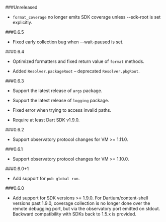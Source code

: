 ###Unreleased

 * `format_coverage` no longer emits SDK coverage unless --sdk-root is set
   explicitly.

###0.6.5

 * Fixed early collection bug when --wait-paused is set.

###0.6.4

 * Optimized formatters and fixed return value of `format` methods.
 
 * Added `Resolver.packageRoot` – deprecated `Resolver.pkgRoot`.

###0.6.3

 * Support the latest release of `args` package.
 
 * Support the latest release of `logging` package.
 
 * Fixed error when trying to access invalid paths.
 
 * Require at least Dart SDK v1.9.0.

###0.6.2
 * Support observatory protocol changes for VM >= 1.11.0.

###0.6.1
 * Support observatory protocol changes for VM >= 1.10.0.

###0.6.0+1
 * Add support for `pub global run`.

###0.6.0
  * Add support for SDK versions >= 1.9.0. For Dartium/content-shell versions
    past 1.9.0, coverage collection is no longer done over the remote debugging
    port, but via the observatory port emitted on stdout. Backward
    compatibility with SDKs back to 1.5.x is provided.
